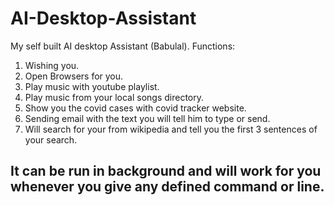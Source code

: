 # AI-Desktop-Assistant

My self built AI desktop Assistant (Babulal).
Functions:
1. Wishing you.
2. Open Browsers for you.
3. Play music with youtube playlist.
4. Play music from your local songs directory.
5. Show you the covid cases with covid tracker website.
6. Sending email with the text you will tell him to type or send.
7. Will search for your from wikipedia and tell you the first 3 sentences of your search.

## It can be run in background and will work for you whenever you give any defined command or line.
